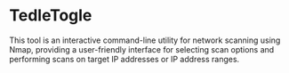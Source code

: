 # TedleTogle
This tool is an interactive command-line utility for network scanning using Nmap, providing a user-friendly interface for selecting scan options and performing scans on target IP addresses or IP address ranges.
